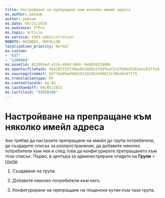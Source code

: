 ```yaml
---
title: Настройване на препращане към няколко имейл адреса
ms.author: pebaum
author: pebaum
ms.date: 04/21/2020
ms.audience: ITPro
ms.topic: article
ms.service: o365-administration
ROBOTS: NOINDEX, NOFOLLOW
localization_priority: Normal
ms.custom:
- "837"
- "1200004"
ms.assetid: 81205bed-e32a-468d-9d4c-9e881622908b
ms.openlocfilehash: 964285715720ee852ddb537ddfbaf1c6fb6bd3363eec83ffadc881b741035cad
ms.sourcegitcommit: b5f7da89a650d2915dc652449623c78be6247175
ms.translationtype: MT
ms.contentlocale: bg-BG
ms.lasthandoff: 08/05/2021
ms.locfileid: "53958106"
---
```

# <a name="setting-up-forwarding-to-multiple-email-addresses"></a>Настройване на препращане към няколко имейл адреса

Ако трябва да настроите препращане на имейл до група потребители, да създадете списък за разпространение, да добавите няколко потребители към нея и след това да конфигурирате препращането към този списък. Първо, в центъра за администриране отидете на **Групи**  >  [групи](https://portal.office.com/adminportal/home#/groups).
  
1. Създаване на група.

2. Добавете няколко потребители към него.

3. Конфигуриране на препращане на пощенски кутии към тази група.

